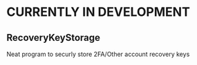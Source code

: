 # CURRENTLY IN DEVELOPMENT

## RecoveryKeyStorage
 Neat program to securly store 2FA/Other account recovery keys

